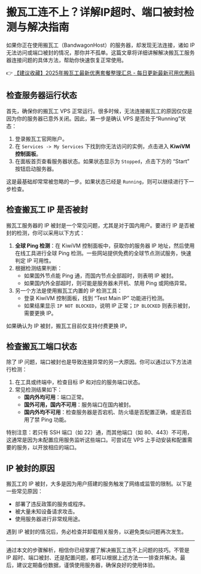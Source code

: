 # 搬瓦工连不上？详解IP超时、端口被封检测与解决指南

如果你正在使用搬瓦工（BandwagonHost）的服务器，却发现无法连接，诸如 IP 无法访问或端口被封的情况，那你并不孤单。这篇文章将详细讲解解决搬瓦工服务器连接问题的具体方法，帮助你快速恢复正常使用。

👉 [【建议收藏】2025年搬瓦工最新优惠套餐整理汇总 - 每日更新最新可用优惠码](https://bit.ly/banwagon)

## 检查服务器运行状态

首先，确保你的搬瓦工 VPS 正常运行。很多时候，无法连接搬瓦工的原因仅仅是因为你的服务器已意外关闭。因此，第一步是确认 VPS 是否处于“Running”状态：

1. 登录搬瓦工官网账户。
2. 在 `Services -> My Services` 下找到你无法访问的实例，点击进入 **KiwiVM 控制面板**。
3. 在面板首页查看服务器状态。如果状态显示为 `Stopped`，点击下方的 “Start” 按钮启动服务器。

这是最基础却常常被忽略的一步。如果状态已经是 `Running`，则可以继续进行下一步检查。

## 检查搬瓦工 IP 是否被封

搬瓦工服务器的 IP 被封是一个常见问题，尤其是对于国内用户。要进行 IP 是否被封的检测，你可以采用以下方式：

1. **全球 Ping 检测**：在 KiwiVM 控制面板中，获取你的服务器 IP 地址，然后使用在线工具进行全球 Ping 检测。一些网站提供免费的全球节点测试服务，快速判定 IP 可用性。
2. 根据检测结果判断：
   - 如果国外节点能 Ping 通，而国内节点全部超时，则表明 IP 被封。
   - 如果国内外全部超时，则可能是服务器未开机、禁用 Ping 或网络异常。
3. 另一个方法是使用搬瓦工内置的 IP 检测工具：
   - 登录 KiwiVM 控制面板，找到 “Test Main IP” 功能进行检测。
   - 如果结果显示 `IP NOT BLOCKED`，说明 IP 正常；`IP BLOCKED` 则表示被封，需要更换 IP。

如果确认为 IP 被封，搬瓦工目前仅支持付费更换 IP。

## 检查搬瓦工端口状态

除了 IP 问题，端口被封也是导致连接异常的另一大原因。你可以通过以下方法进行检测：

1. 在工具或终端中，检查目标 IP 和对应的服务端口状态。
2. 常见检测结果如下：
   - **国内外均可用**：端口正常。
   - **国外可用，国内不可用**：服务端口在国内被封。
   - **国内外均不可用**：检查服务器是否宕机、防火墙是否配置正确，或是否启用了禁 Ping 功能。

特别注意：若只有 SSH 端口（如 22）通，而其他端口（如 80、443）不可用，这通常是因为未配置应用服务监听这些端口。可尝试在 VPS 上手动安装和配置需要的服务，以开放相应的端口。

## IP 被封的原因

搬瓦工的 IP 被封，大多是因为用户搭建的服务触发了网络或监管的限制。以下是一些常见原因：
- 部署了违反政策的服务或程序。
- 被大量未知设备请求攻击。
- 使用服务器进行非常规用途。

遇到 IP 被封的情况后，务必检查并卸载相关服务，以避免类似问题再次发生。

---

通过本文的步骤解析，相信你已经掌握了解决搬瓦工连不上问题的技巧。不管是 IP 超时、端口被封、还是配置问题，都可以根据上述方法一一排查并解决。最后，建议定期备份数据，谨慎使用服务器，确保良好的使用体验。